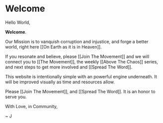 # Welcome

Hello World,

**Welcome**. 

Our Mission is to vanquish corruption and injustice, and forge a better world, right here [[On Earth as it is in Heaven]]. 

If you resonate and believe, please [[Join The Movement]] and we will connect you to [[The Movement]], the weekly [[Above The Chaos]] series, and next steps to get more involved and [[Spread The Word]]. 

This website is intentionally simple with an powerful engine underneath. It will be improved visually as time and resources allow. 

Please [[Join The Movement]], and [[Spread The Word]]. It is an honor to serve you. 

With Love, in Community, 

~ J 